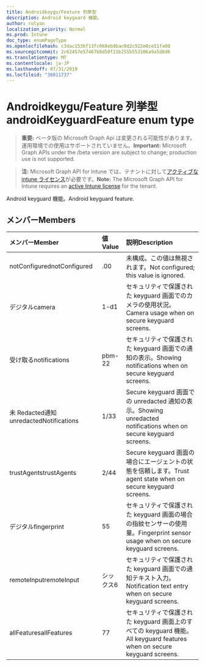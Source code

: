 ```yaml
---
title: Androidkeygu/Feature 列挙型
description: Android keyguard 機能。
author: rolyon
localization_priority: Normal
ms.prod: Intune
doc_type: enumPageType
ms.openlocfilehash: c3dac1536f13fc068eb9bac0d2c922e0ce51fa08
ms.sourcegitcommit: 2c62457e57467b8d50f21b255b553106a9a5d8d6
ms.translationtype: MT
ms.contentlocale: ja-JP
ms.lasthandoff: 07/31/2019
ms.locfileid: "36011737"
---
```

# <a name="androidkeyguardfeature-enum-type"></a><span data-ttu-id="afc6c-103">Androidkeygu/Feature 列挙型</span><span class="sxs-lookup"><span data-stu-id="afc6c-103">androidKeyguardFeature enum type</span></span>

> <span data-ttu-id="afc6c-104">**重要:** ベータ版の Microsoft Graph Api は変更される可能性があります。運用環境での使用はサポートされていません。</span><span class="sxs-lookup"><span data-stu-id="afc6c-104">**Important:** Microsoft Graph APIs under the /beta version are subject to change; production use is not supported.</span></span>

> <span data-ttu-id="afc6c-105">**注:** Microsoft Graph API for Intune では、テナントに対して[アクティブな intune ライセンス](https://go.microsoft.com/fwlink/?linkid=839381)が必要です。</span><span class="sxs-lookup"><span data-stu-id="afc6c-105">**Note:** The Microsoft Graph API for Intune requires an [active Intune license](https://go.microsoft.com/fwlink/?linkid=839381) for the tenant.</span></span>

<span data-ttu-id="afc6c-106">Android keyguard 機能。</span><span class="sxs-lookup"><span data-stu-id="afc6c-106">Android keyguard feature.</span></span>

## <a name="members"></a><span data-ttu-id="afc6c-107">メンバー</span><span class="sxs-lookup"><span data-stu-id="afc6c-107">Members</span></span>
|<span data-ttu-id="afc6c-108">メンバー</span><span class="sxs-lookup"><span data-stu-id="afc6c-108">Member</span></span>|<span data-ttu-id="afc6c-109">値</span><span class="sxs-lookup"><span data-stu-id="afc6c-109">Value</span></span>|<span data-ttu-id="afc6c-110">説明</span><span class="sxs-lookup"><span data-stu-id="afc6c-110">Description</span></span>|
|:---|:---|:---|
|<span data-ttu-id="afc6c-111">notConfigured</span><span class="sxs-lookup"><span data-stu-id="afc6c-111">notConfigured</span></span>|<span data-ttu-id="afc6c-112">.0</span><span class="sxs-lookup"><span data-stu-id="afc6c-112">0</span></span>|<span data-ttu-id="afc6c-113">未構成。この値は無視されます。</span><span class="sxs-lookup"><span data-stu-id="afc6c-113">Not configured; this value is ignored.</span></span>|
|<span data-ttu-id="afc6c-114">デジタル</span><span class="sxs-lookup"><span data-stu-id="afc6c-114">camera</span></span>|<span data-ttu-id="afc6c-115">1-d</span><span class="sxs-lookup"><span data-stu-id="afc6c-115">1</span></span>|<span data-ttu-id="afc6c-116">セキュリティで保護された keyguard 画面でのカメラの使用状況。</span><span class="sxs-lookup"><span data-stu-id="afc6c-116">Camera usage when on secure keyguard screens.</span></span>|
|<span data-ttu-id="afc6c-117">受け取る</span><span class="sxs-lookup"><span data-stu-id="afc6c-117">notifications</span></span>|<span data-ttu-id="afc6c-118">pbm-2</span><span class="sxs-lookup"><span data-stu-id="afc6c-118">2</span></span>|<span data-ttu-id="afc6c-119">セキュリティで保護された keyguard 画面での通知の表示。</span><span class="sxs-lookup"><span data-stu-id="afc6c-119">Showing notifications when on secure keyguard screens.</span></span>|
|<span data-ttu-id="afc6c-120">未 Redacted通知</span><span class="sxs-lookup"><span data-stu-id="afc6c-120">unredactedNotifications</span></span>|<span data-ttu-id="afc6c-121">1/3</span><span class="sxs-lookup"><span data-stu-id="afc6c-121">3</span></span>|<span data-ttu-id="afc6c-122">Secure keyguard 画面での unredacted 通知の表示。</span><span class="sxs-lookup"><span data-stu-id="afc6c-122">Showing unredacted notifications when on secure keyguard screens.</span></span>|
|<span data-ttu-id="afc6c-123">trustAgents</span><span class="sxs-lookup"><span data-stu-id="afc6c-123">trustAgents</span></span>|<span data-ttu-id="afc6c-124">2/4</span><span class="sxs-lookup"><span data-stu-id="afc6c-124">4</span></span>|<span data-ttu-id="afc6c-125">Secure keyguard 画面の場合にエージェントの状態を信頼します。</span><span class="sxs-lookup"><span data-stu-id="afc6c-125">Trust agent state when on secure keyguard screens.</span></span>|
|<span data-ttu-id="afc6c-126">デジタル</span><span class="sxs-lookup"><span data-stu-id="afc6c-126">fingerprint</span></span>|<span data-ttu-id="afc6c-127">5</span><span class="sxs-lookup"><span data-stu-id="afc6c-127">5</span></span>|<span data-ttu-id="afc6c-128">セキュリティで保護された keyguard 画面の場合の指紋センサーの使用量。</span><span class="sxs-lookup"><span data-stu-id="afc6c-128">Fingerprint sensor usage when on secure keyguard screens.</span></span>|
|<span data-ttu-id="afc6c-129">remoteInput</span><span class="sxs-lookup"><span data-stu-id="afc6c-129">remoteInput</span></span>|<span data-ttu-id="afc6c-130">シックス</span><span class="sxs-lookup"><span data-stu-id="afc6c-130">6</span></span>|<span data-ttu-id="afc6c-131">セキュリティで保護された keyguard 画面での通知テキスト入力。</span><span class="sxs-lookup"><span data-stu-id="afc6c-131">Notification text entry when on secure keyguard screens.</span></span>|
|<span data-ttu-id="afc6c-132">allFeatures</span><span class="sxs-lookup"><span data-stu-id="afc6c-132">allFeatures</span></span>|<span data-ttu-id="afc6c-133">7</span><span class="sxs-lookup"><span data-stu-id="afc6c-133">7</span></span>|<span data-ttu-id="afc6c-134">セキュリティで保護された keyguard 画面上のすべての keyguard 機能。</span><span class="sxs-lookup"><span data-stu-id="afc6c-134">All keyguard features when on secure keyguard screens.</span></span>|





